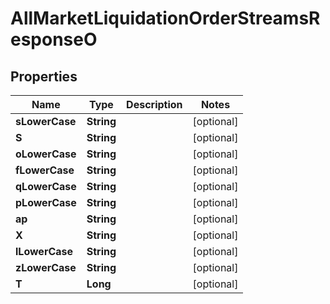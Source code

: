 

# AllMarketLiquidationOrderStreamsResponseO


## Properties

| Name | Type | Description | Notes |
|------------ | ------------- | ------------- | -------------|
|**sLowerCase** | **String** |  |  [optional] |
|**S** | **String** |  |  [optional] |
|**oLowerCase** | **String** |  |  [optional] |
|**fLowerCase** | **String** |  |  [optional] |
|**qLowerCase** | **String** |  |  [optional] |
|**pLowerCase** | **String** |  |  [optional] |
|**ap** | **String** |  |  [optional] |
|**X** | **String** |  |  [optional] |
|**lLowerCase** | **String** |  |  [optional] |
|**zLowerCase** | **String** |  |  [optional] |
|**T** | **Long** |  |  [optional] |



